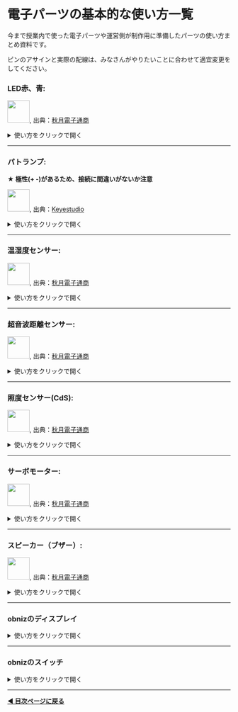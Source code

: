 # 電子パーツの基本的な使い方一覧

今まで授業内で使った電子パーツや運営側が制作用に準備したパーツの使い方まとめ資料です。

ピンのアサインと実際の配線は、みなさんがやりたいことに合わせて適宜変更をしてください。


### LED赤、青: 

<img src="https://akizukidenshi.com/img/goods/L/112519.jpg" width="50">, 出典：[秋月電子通商](https://akizukidenshi.com/catalog/g/g112519/)

<details><summary>使い方をクリックで開く</summary>


1. obnizでの配線

**★ 極性(+ -)があるため、接続に間違いがないか注意**

<img src="https://i.gyazo.com/72603bdeeae78020b1a3625f06044b6d.png" alt="Image from Gyazo" width="500"/>

| 電子パーツの脚         | obnizピン         |
|--------------|---------------|
| LEDの長い脚（アノード +）  | obnizの0番    |
| LEDの短い脚（カソード -）  | obnizの1番    |

2. 使うノードとつなぎ方
- inject 2つ
- switch ※switchノードは設定後にノードをつなぐ
- obniz function 2つ
- debug

<a href="https://gyazo.com/a4746c59ffd824626fe0f679c1c8e8d9"><img src="https://i.gyazo.com/a4746c59ffd824626fe0f679c1c8e8d9.png" alt="Image from Gyazo" width="774"/></a>


3. 各ノードの設定方法
- inject
1つ目: payloadの設定を「真偽」、trueにする
2つ目: payloadの設定を「真偽」、falseにする

<a href="https://gyazo.com/4014ae3108033b8aab83e8f437aebb42"><img src="https://i.gyazo.com/4014ae3108033b8aab83e8f437aebb42.gif" alt="Image from Gyazo" width="500"/></a>


- switch

分岐を追加する。

<a href="https://gyazo.com/aa07ff50cc9cae349e1bbced481dfb8a"><img src="https://i.gyazo.com/aa07ff50cc9cae349e1bbced481dfb8a.gif" alt="Image from Gyazo" width="500"/></a>

その後、obniz functionノードにつないでください。

<a href="https://gyazo.com/d9ac82738971e5aa0c4af8ef34571749"><img src="https://i.gyazo.com/d9ac82738971e5aa0c4af8ef34571749.gif" alt="Image from Gyazo" width="500"/></a>


- obniz functionのコード①


```javascript

obnizParts.led.on(); //ledをONにする

```

- obniz functionのコード②


```javascript

obnizParts.led.off();//ledをOFFにする

```


4. 初期化処理コードの編集

```javascript

obnizParts.led = obniz.wired('LED', { anode:0, cathode:1 }); //脚の長い方（アノード, +）を0, 脚の短い方（カソード,-）を1に割り当てる

```

5. 結果

injectのボタンtrueを押すと光り、falseを押すと消える。


■ 参考資料
[obnizの公式ドキュメント: LED](https://docs.obniz.com/ja/sdk/parts/LED/README.md)

</details>

---

### パトランプ: 

**★ 極性(+ -)があるため、接続に間違いがないか注意**


<img src="https://ueeshop.ly200-cdn.com/u_file/UPAH/UPAH808/2108/products/14/69524b4790.jpg?x-oss-process=image/format,webp" width="50">, 出典：[Keyestudio](https://www.keyestudio.com/products/keyestudio-traffic-light-module-black-and-eco-friendly-for-arduino)

<details><summary>使い方をクリックで開く</summary>
1. obnizでの配線

<a href="https://gyazo.com/8464f2e5de5bac0515ec7b4cea9d4b96"><img src="https://i.gyazo.com/8464f2e5de5bac0515ec7b4cea9d4b96.jpg" alt="Image from Gyazo" width="500"/></a>


| 電子パーツの脚         | obnizピン         |
|--------------|---------------|
| GND  |  obnizの3番    |
|  G  |   obnizの4番   |
|  Y  |   obnizの5番   |
|  R  |   obnizの6番   |



2. 使うノードとつなぎ方
- injection
- obniz function
- debug

<a href="https://gyazo.com/4f52c51092088a407d00b64e5c347a12"><img src="https://i.gyazo.com/4f52c51092088a407d00b64e5c347a12.png" alt="Image from Gyazo" width="500"/></a>

3. 各ノードの設定方法

- injection

<a href="https://gyazo.com/ed7b5fc7363878099a5f6cf42314aae5"><img src="https://i.gyazo.com/ed7b5fc7363878099a5f6cf42314aae5.gif" alt="Image from Gyazo" width="500"/></a>


- obniz function

```javascript

obnizParts.light.single(msg.payload); //payloadの文字列がredなら赤、yellowなら黄色、greenなら緑で光らせる

return msg;


```


4. 初期化処理コードの編集

3番、4番、5番、6番に接続する例です。

```javascript

obnizParts.light = obniz.wired("Keyestudio_TrafficLight", {gnd:3, green:4, yellow:5, red:6});


```


5. 結果

injectionノードのボタンをクリックすると、赤いLEDが光ります。

injectionノードでpayloadの設定を「green」「yellow」に変更すると、違う色のLEDが光ります。


■ 参考資料
[obnizの公式ドキュメント: Keyestudio TrafficLight](https://docs.obniz.com/ja/sdk/parts/Keyestudio_TrafficLight/README.md)

</details>

---

### 温湿度センサー: 

<img src="https://akizukidenshi.com/img/goods/L/116732.jpg" width="50">, 出典：[秋月電子通商](https://akizukidenshi.com/catalog/g/g116732/)

<details><summary>使い方をクリックで開く</summary>
1. obnizでの配線

**★ 極性(+ -)があるため、接続に間違えがないか注意**


温湿度センサーの穴が空いている面からみて、左からobnizの0,1,2,3の順で繋いでください。


<a href="https://gyazo.com/66d9746a30db63c1e7f5aa03c6fbf614"><img src="https://i.gyazo.com/66d9746a30db63c1e7f5aa03c6fbf614.png" alt="Image from Gyazo" width="145"/></a>


| 電子パーツの脚         | obnizピン         |
|--------------|---------------|
|  1 |  obnizの0番    |
|  2  |   obnizの1番   |
|  3  |   obnizの2番   |
|  4  |   obnizの3番   |


<a href="https://gyazo.com/e97a9e811cfe8957128826720f509d20"><img src="https://i.gyazo.com/e97a9e811cfe8957128826720f509d20.jpg" alt="Image from Gyazo" width="500"/></a>
<a href="https://gyazo.com/634598ac1868f02bbd4100bd06af5a89"><img src="https://i.gyazo.com/634598ac1868f02bbd4100bd06af5a89.png" alt="Image from Gyazo" width="500"/></a>


※直接obnizにさしても動きますが、少しゆるいためブレッドボードを使います。

2. 使うノードとつなぎ方

- obniz repeat
- debug


<a href="https://gyazo.com/fde72c61d77a840518cbcf1f1122efdf"><img src="https://i.gyazo.com/fde72c61d77a840518cbcf1f1122efdf.png" alt="Image from Gyazo" width="500"/></a>


3. 各ノードの設定方法

- obniz repeat

```javascript

msg.payload = await obnizParts.dht20.getAllDataWait(); //温湿度センサーの値を、msg.payloadに格納する

return msg; //msg.payloadを出力する

```


4. 初期化処理コードの編集

0番、1番、2番、3番に接続した場合の例

```javascript

obnizParts.dht20 = obniz.wired("DHT20",{vcc:0, sda:1, gnd:2,  scl:3 ,voltage: "5v"}); //0,1,2,3番にピンをアサインし、電圧を5Vに設定


```


5. 結果

湿度と温度が表示されればOK。


<a href="https://gyazo.com/19e6853559ea5c1354c612a188e7dc18"><img src="https://i.gyazo.com/19e6853559ea5c1354c612a188e7dc18.png" alt="Image from Gyazo" width="432"/></a>


■ 参考資料
[データの中から特定の数値のみ取り出して使う方法: JSONデータの扱いについて」](./json-data.md)

</details>

---

### 超音波距離センサー: 

<img src="https://akizukidenshi.com/img/goods/L/111009.jpg" width="50">, 出典：[秋月電子通商](http://akizukidenshi.com/catalog/g/gM-11009/)


<details><summary>使い方をクリックで開く</summary>

超音波を発生し、物体に当たってから跳ね返ってくるまでの時間を計測することで、その対象物体との距離を算出できます。
距離を測るだけでなく、単純に目の前に人がいるかいないか、といった用途にも使えます。


1. obnizでの配線

<a href="https://gyazo.com/333e9751bf9f478ed388bc6bda7fa691"><img src="https://i.gyazo.com/333e9751bf9f478ed388bc6bda7fa691.jpg" alt="Image from Gyazo" width="500"/></a>

**★ 極性(+ -)があるため、接続に間違えがないか注意**


| 電子パーツの脚         | obnizピン         |
|--------------|---------------|
|  Gnd |  obnizの8番    |
|  Echo  |   obnizの9番   |
|  Trig  |   obnizの10番   |
|  Vcc  |   obnizの11番   |



2. 使うノードとつなぎ方

- obniz repeat
- dedbug

<a href="https://gyazo.com/f12a5b25d4c360c7e545ededed17019e"><img src="https://i.gyazo.com/f12a5b25d4c360c7e545ededed17019e.png" alt="Image from Gyazo" width="520"/></a>



3. 各ノードの設定方法

- obniz repeat

コードを書き換える

```javascript

msg.payload = await obnizParts.hcsr04.measureWait(); // センサーから取得した値をmsg.payloadに格納

return msg; //msg.payloadを出力

```

Intervalを書き換える。

単位はms（1000ms = 1秒）です。

図は1秒に1回取得する場合の設定です。

<a href="https://gyazo.com/8604f33b379baf4a666be0ab85ffdb16"><img src="https://i.gyazo.com/8604f33b379baf4a666be0ab85ffdb16.png" alt="Image from Gyazo" width="648"/></a>


4. 初期化処理コードの編集

8番,9番,10番,11番に接続する例です。

```javascript

obnizParts.hcsr04 = obniz.wired("HC-SR04",{ gnd:8, echo:9, trigger:10, vcc:11 }); //8,9,10,11番にピンを割り当てる


```


5. 結果

コンソールに距離の数値がでてくれば成功です！


■ 参考資料
[obnizの公式ドキュメント: 距離センサー](https://docs.obniz.com/ja/guides/obniz-starter-kit/use-parts/distance)
[取得した数値データを四捨五入したい: 計算処理いろいろ](./math-data.md)

</details>


---


### 照度センサー(CdS): 

<img src="https://akizukidenshi.com/img/goods/L/100110.jpg" width="50">, 出典：[秋月電子通商](https://akizukidenshi.com/catalog/g/g100110/)
<details><summary>使い方をクリックで開く</summary>
1. obnizでの配線

★極性なし



| 電子パーツの脚         | 接続先         |
|--------------|---------------|
|  ジャンパワイヤ赤 |   obnizの0番   |
|   ジャンパワイヤ白 |  obnizの1番    |
|   ジャンパワイヤ黒 |  obnizの2番    |

<img src="https://img.esa.io/uploads/production/attachments/3062/2019/06/20/8131/cbd3510a-9c8f-47eb-84c8-b99edb9c8336.jpg" width="500">


<img src="https://img.esa.io/uploads/production/attachments/3062/2019/06/20/8131/1b53f227-13cb-4f93-86bc-26d7673c834c.jpg" width="500">



2. 使うノードとつなぎ方

3. 各ノードの設定方法


- obniz repeat

```javascript

var voltage = await obniz.ad1.getWait(); //ピン1からアナログ（光の強さ）をデジタル信号に変換した値を取得

obniz.display.print(voltage)
msg.payload = voltage;

return msg;

```

ad1: Analogデータ（光の強さ）をDigital信号に変換して取得する1番、の意味

6番から分圧の値を取得する場合は、ad6とします。

```javascript
var voltage = await obniz.ad6.getWait(); //ピン6からアナログ（光の強さ）をデジタル信号に変換した値を取得

```



4. 初期化処理コードの編集

```javascript

obniz.io0.output(true); //io0番を5vに
obniz.io2.output(false); //io2番をGNDに


```

赤い線を5番に、白い線を7番につなぐ場合は下記のように変更してください。

```javascript

obniz.io5.output(true); //io5番を5vに
obniz.io7.output(false); //io7番をGNDに


```



5. 結果

明るさに応じてコンソールに表示されている数値が変動すれば成功です。

■ 参考資料
[obnizの公式ドキュメント: obniz AD](https://docs.obniz.com/ja/reference/common/ad)

</details>

---


### サーボモーター: 

<img src="https://akizukidenshi.com/img/goods/L/108761.jpg" width="50">, 出典：[秋月電子通商](https://akizukidenshi.com/catalog/g/g108761/)
<details><summary>使い方をクリックで開く</summary>
1. obnizでの配線

**★ 極性(+ -)があるため、接続に間違えがないか注意**


| サーボモーター         | ジャンパワイヤー         | obnizピン|
|--------------|---------------|-------|
| 茶  |   白   |  マイナス-    |
| 橙   |  赤    |  プラス+     |
| 黄   |  青    |  obniz2番     |

サーボモーター茶 - ジャンパワイヤ白
サーボモーター橙 - ジャンパワイヤ赤
サーボモーター黄 - ジャンパワイヤ青

<img src="https://i.gyazo.com/7569445e6968343962bec179da49a56c.jpg" width="500"/>

<img src="https://i.gyazo.com/fe68ac7ea4bd5bd203b84ffd06ec8461.png" width="500"/>

<img src="https://i.gyazo.com/78e42de894f9c2714afc006e27a0f521.png" width="500"/>


2. 使うノードとつなぎ方
- inject 2つ
- obniz function
- debug

<a href="https://gyazo.com/07730ffe37a53eb5df08aeb35f617eec"><img src="https://i.gyazo.com/07730ffe37a53eb5df08aeb35f617eec.png" alt="Image from Gyazo" width="500"/></a>

3. 各ノードの設定方法

- - inject 2つ

msg.payloadの値を、「数値」「任意の角度」にそれぞれ設定。

例は、30度と90度にサーボモーターを動かす場合

<a href="https://gyazo.com/386a1d891e3183372b7ee03d7ad49881"><img src="https://i.gyazo.com/386a1d891e3183372b7ee03d7ad49881.gif" alt="Image from Gyazo" width="500"/></a>

- obniz function

```javascript

obnizParts.servo.angle(msg.payload); //msg.payloadの角度にサーボモーターを動かす

return msg //msgを出力


```


4. 初期化処理コードの編集

```javascript

obnizParts.servo = obniz.wired("ServoMotor",{ signal:2 }); //サーボモーターをどのくらい回すかの信号を2番に設定


```


5. 結果

■ 参考資料
[obnizの公式ドキュメント: ](https://docs.obniz.com/ja/sdk/parts/ServoMotor/README.md)

</details>



---


### スピーカー（ブザー）: 

<img src="https://akizukidenshi.com/img/goods/L/104118.jpg" width="50">, 出典：[秋月電子通商](http://akizukidenshi.com/catalog/g/gP-04118/)
<details><summary>使い方をクリックで開く</summary>
1. obnizでの配線

<a href="https://gyazo.com/081b807593f7bf2ab4725e5d44952a99"><img src="https://i.gyazo.com/081b807593f7bf2ab4725e5d44952a99.jpg" alt="Image from Gyazo" width="500"/></a>

★ 極性(+ -)なし


| 電子パーツの脚         | 接続先         |
|--------------|---------------|
| スピーカーの脚 |   5   |
| スピーカーの脚  |   6   |


2. 使うノードとつなぎ方

- inject
- obniz function

<a href="https://gyazo.com/73e158660e203bf7934600714130de7d"><img src="https://i.gyazo.com/73e158660e203bf7934600714130de7d.png" alt="Image from Gyazo" width="400"/></a>

3. 各ノードの設定方法

- inject

msg.payloadを「数値」「1000」（数字は任意で変更してください。単位はヘルツ。）

<a href="https://gyazo.com/7cbace6d7c01f7290f91907f14c2bd87"><img src="https://i.gyazo.com/7cbace6d7c01f7290f91907f14c2bd87.gif" alt="Image from Gyazo" width="500"/></a>


- obniz function

```javascript
obnizParts.Speaker.play(msg.payload); // msg.payloadで受け取った値（ヘルツ）の音を鳴らす
await obniz.wait(1000); //1秒待つ
obnizParts.Speaker.stop(); //止める
```


4. 初期化処理コードの編集

5番と6番に接続する例です。

```javascript
obnizParts.Speaker = obniz.wired("Speaker",{ signal:5, gnd:6 }); 
```


5. 結果

1000Hzの音が鳴り、1秒すると止まる。


■ 参考資料
[obnizの公式ドキュメント: ](https://docs.obniz.com/ja/sdk/parts/Speaker/README.md)

- 音階の表


| 音階 | 周波数[Hz] |
| ---- | ---------- |
| ド   | 523        |
| レ   | 587        |
| ミ   | 659        |
| ファ | 698        |
| ソ   | 784        |
| ラ   | 880        |
| シ   | 988        |
| ド   | 1046       |


ドレミを1秒ずつ鳴らすサンプル

```javascript

obnizParts.Speaker.play(523); // 1000Hz で音を鳴らす
await obniz.wait(1000); //1秒待つ
obnizParts.Speaker.play(587); // 1000Hz で音を鳴らす
await obniz.wait(1000); //1秒待つ
obnizParts.Speaker.play(659); // 1000Hz で音を鳴らす
await obniz.wait(1000); //1秒待つ
obnizParts.Speaker.stop(); 

```


</details>



---


### obnizのディスプレイ

<details><summary>使い方をクリックで開く</summary>

1. ノードを配置し以下のように接続

- injectionノード
- obniz functionノード
- debugノード

<a href="https://gyazo.com/7fa3c7aa64ed04f781179a09fd38c255"><img src="https://i.gyazo.com/7fa3c7aa64ed04f781179a09fd38c255.png" alt="Image from Gyazo" width="464"/></a>

2. obniz functionノードのコードに以下を記載

```javascript

obniz.display.clear();//画面を消去
obniz.display.print(msg.payload);//msg.payloadの内容をディスプレイに表示

```

3. injectノードを以下のように設定

「文字列」に設定し、

<img src="https://i.gyazo.com/55b213766fe04898d7926cc85d7738d3.png" width="500">

テキスト`Hello!`を入力してください。

<a href="https://gyazo.com/31c4c8e6af60165ba8017d2a9ade296b"><img src="https://i.gyazo.com/31c4c8e6af60165ba8017d2a9ade296b.png" alt="Image from Gyazo" width="500"/></a>


5. 結果

injectionノードをクリックしてディスプレイにテキストが出ればOKです。

<a href="https://gyazo.com/03c351fabc467739a062d523f9a2622d"><img src="https://i.gyazo.com/03c351fabc467739a062d523f9a2622d.jpg" alt="Image from Gyazo" width="500"/></a>

■ 参考資料
[obnizの公式ドキュメント: ディスプレイ](https://docs.obniz.com/ja/reference/common/display#%E6%8F%8F%E7%94%BB%E9%96%A2%E6%95%B0)

</details>


---


### obnizのスイッチ

<details><summary>使い方をクリックで開く</summary>

1. 使うノードとつなぎ方

- obniz repeat
- debug

<a href="https://gyazo.com/487d1ea101c3f910198c6ca3a1dd431d"><img src="https://i.gyazo.com/487d1ea101c3f910198c6ca3a1dd431d.png" alt="Image from Gyazo" width="300"/></a>

2. 各ノードの設定方法

- obniz repeat

```javascript

msg.payload = await obniz.switch.getWait(); //msg.payloadにobnizのスイッチの状態を格納

return msg; //msg.payloadを出力

```


3. 結果

コンソールにスイッチの状態が出力されるのを確認してください。

- 押していないとき: none
- 押したとき: push
- 右に倒したとき: right
- 左に倒したとき: left

■ 参考資料
[obnizの公式ドキュメント: スイッチ](https://docs.obniz.com/ja/reference/common/switch)

</details>



---

**[◀ 目次ページに戻る](../readme.md)**
